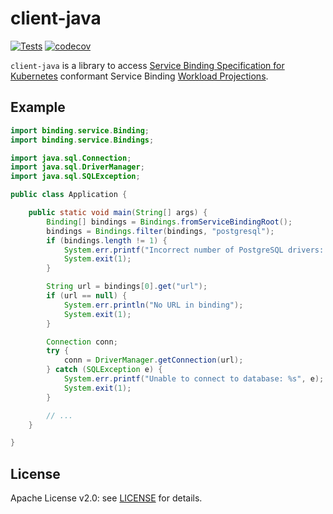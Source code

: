 # client-java

[![Tests](https://github.com/nebhale/client-java/workflows/Tests/badge.svg?branch=main)](https://github.com/nebhale/client-java/actions/workflows/tests.yaml)
[![codecov](https://codecov.io/gh/nebhale/client-java/branch/main/graph/badge.svg)](https://codecov.io/gh/nebhale/client-java)

`client-java` is a library to access [Service Binding Specification for Kubernetes](https://k8s-service-bindings.github.io/spec/) conformant Service Binding [Workload Projections](https://k8s-service-bindings.github.io/spec/#workload-projection).

## Example

```java
import binding.service.Binding;
import binding.service.Bindings;

import java.sql.Connection;
import java.sql.DriverManager;
import java.sql.SQLException;

public class Application {

    public static void main(String[] args) {
        Binding[] bindings = Bindings.fromServiceBindingRoot();
        bindings = Bindings.filter(bindings, "postgresql");
        if (bindings.length != 1) {
            System.err.printf("Incorrect number of PostgreSQL drivers: %d\n", bindings.length);
            System.exit(1);
        }

        String url = bindings[0].get("url");
        if (url == null) {
            System.err.println("No URL in binding");
            System.exit(1);
        }

        Connection conn;
        try {
            conn = DriverManager.getConnection(url);
        } catch (SQLException e) {
            System.err.printf("Unable to connect to database: %s", e);
            System.exit(1);
        }

        // ...
    }

}
```

## License

Apache License v2.0: see [LICENSE](./LICENSE) for details.
